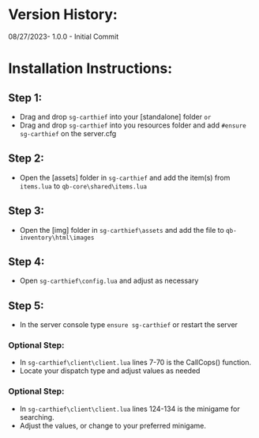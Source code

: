 # Version History:
08/27/2023- 1.0.0 - Initial Commit

# Installation Instructions:
## Step 1:
- Drag and drop `sg-carthief` into your [standalone] folder
`or`
- Drag and drop `sg-carthief` into you resources folder and add `#ensure sg-carthief` on the server.cfg

## Step 2:
- Open the [assets] folder in `sg-carthief` and add the item(s) from `items.lua` to `qb-core\shared\items.lua`

## Step 3:
- Open the [img] folder in `sg-carthief\assets` and add the file to `qb-inventory\html\images`

## Step 4:
- Open `sg-carthief\config.lua` and adjust as necessary

## Step 5:
- In the server console type `ensure sg-carthief` or restart the server

### Optional Step:
- In `sg-carthief\client\client.lua` lines 7-70 is the CallCops() function.
- Locate your dispatch type and adjust values as needed

### Optional Step:
- In `sg-carthief\client\client.lua` lines 124-134 is the minigame for searching.
- Adjust the values, or change to your preferred minigame.
